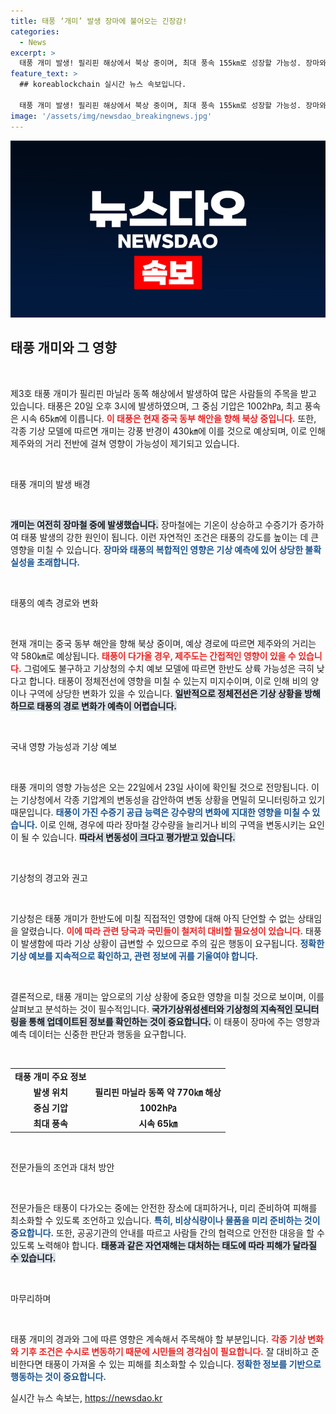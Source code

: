 ```yaml
---
title: 태풍 ‘개미’ 발생 장마에 불어오는 긴장감!
categories:
  - News
excerpt: >
  태풍 개미 발생! 필리핀 해상에서 북상 중이며, 최대 풍속 155㎞로 성장할 가능성. 장마와 기상에 미칠 영향은 아직 불확실, 제주 지역도 간접 영향 우려. 긴급히 확인해야 할 시점!
feature_text: >
  ## koreablockchain 실시간 뉴스 속보입니다.

  태풍 개미 발생! 필리핀 해상에서 북상 중이며, 최대 풍속 155㎞로 성장할 가능성. 장마와 기상에 미칠 영향은 아직 불확실, 제주 지역도 간접 영향 우려. 긴급히 확인해야 할 시점!
image: '/assets/img/newsdao_breakingnews.jpg'
---
```


<p><img src="/assets/img/newsdao_breakingnews.jpg" alt="koreablockchain 속보" /></p>

<h2 data-ke-size="size26">태풍 개미와 그 영향</h2>

<p data-ke-size="size16">&nbsp;</p>

<p>제3호 태풍 개미가 필리핀 마닐라 동쪽 해상에서 발생하여 많은 사람들의 주목을 받고 있습니다. 태풍은 20일 오후 3시에 발생하였으며, 그 중심 기압은 1002h㎩, 최고 풍속은 시속 65㎞에 이릅니다. <b><span style="color: #ee2323;">이 태풍은 현재 중국 동부 해안을 향해 북상 중입니다.</span></b> 또한, 각종 기상 모델에 따르면 개미는 강풍 반경이 430㎞에 이를 것으로 예상되며, 이로 인해 제주와의 거리 전반에 걸쳐 영향이 가능성이 제기되고 있습니다. </p>

<p data-ke-size="size16">&nbsp;</p>

<p>태풍 개미의 발생 배경</p>

<p data-ke-size="size16">&nbsp;</p>

<p><b><span style="background-color: #21538527;">개미는 여전히 장마철 중에 발생했습니다.</span></b> 장마철에는 기온이 상승하고 수증기가 증가하여 태풍 발생의 강한 원인이 됩니다. 이런 자연적인 조건은 태풍의 강도를 높이는 데 큰 영향을 미칠 수 있습니다. <b><span style="color: #1a5490;">장마와 태풍의 복합적인 영향은 기상 예측에 있어 상당한 불확실성을 초래합니다.</span></b> </p>

<p data-ke-size="size16">&nbsp;</p>

<p>태풍의 예측 경로와 변화</p>

<p data-ke-size="size16">&nbsp;</p>

<p>현재 개미는 중국 동부 해안을 향해 북상 중이며, 예상 경로에 따르면 제주와의 거리는 약 580㎞로 예상됩니다. <b><span style="color: #ee2323;">태풍이 다가올 경우, 제주도는 간접적인 영향이 있을 수 있습니다.</span></b> 그럼에도 불구하고 기상청의 수치 예보 모델에 따르면 한반도 상륙 가능성은 극히 낮다고 합니다. 태풍이 정체전선에 영향을 미칠 수 있는지 미지수이며, 이로 인해 비의 양이나 구역에 상당한 변화가 있을 수 있습니다. <b><span style="background-color: #21538527;">일반적으로 정체전선은 기상 상황을 방해하므로 태풍의 경로 변화가 예측이 어렵습니다.</span></b></p>

<p data-ke-size="size16">&nbsp;</p>

<p>국내 영향 가능성과 기상 예보</p>

<p data-ke-size="size16">&nbsp;</p>

<p>태풍 개미의 영향 가능성은 오는 22일에서 23일 사이에 확인될 것으로 전망됩니다. 이는 기상청에서 각종 기압계의 변동성을 감안하여 변동 상황을 면밀히 모니터링하고 있기 때문입니다. <b><span style="color: #1a5490;">태풍이 가진 수증기 공급 능력은 강수량의 변화에 지대한 영향을 미칠 수 있습니다.</span></b> 이로 인해, 경우에 따라 장마철 강수량을 늘리거나 비의 구역을 변동시키는 요인이 될 수 있습니다. <b><span style="background-color: #21538527;">따라서 변동성이 크다고 평가받고 있습니다.</span></b></p>

<p data-ke-size="size16">&nbsp;</p>

<p>기상청의 경고와 권고</p>

<p data-ke-size="size16">&nbsp;</p>

<p>기상청은 태풍 개미가 한반도에 미칠 직접적인 영향에 대해 아직 단언할 수 없는 상태임을 알렸습니다. <b><span style="color: #ee2323;">이에 따라 관련 당국과 국민들이 철저히 대비할 필요성이 있습니다.</span></b> 태풍이 발생함에 따라 기상 상황이 급변할 수 있으므로 주의 깊은 행동이 요구됩니다. <b><span style="color: #1a5490;">정확한 기상 예보를 지속적으로 확인하고, 관련 정보에 귀를 기울여야 합니다.</span></b></p>

<p data-ke-size="size16">&nbsp;</p>

<p>결론적으로, 태풍 개미는 앞으로의 기상 상황에 중요한 영향을 미칠 것으로 보이며, 이를 살펴보고 분석하는 것이 필수적입니다. <b><span style="background-color: #21538527;">국가기상위성센터와 기상청의 지속적인 모니터링을 통해 업데이트된 정보를 확인하는 것이 중요합니다.</span></b> 이 태풍이 장마에 주는 영향과 예측 데이터는 신중한 판단과 행동을 요구합니다. </p>

<p data-ke-size="size16">&nbsp;</p>

<table style="width:100%; border-collapse:collapse;">
  <tr>
    <td style="text-align: center; height: 17px;"><b>태풍 개미 주요 정보</b></td>
  </tr>
  <tr>
    <td style="text-align: center; height: 17px;"><b>발생 위치</b></td>
    <td style="text-align: center; height: 17px;"><b>필리핀 마닐라 동쪽 약 770㎞ 해상</b></td>
  </tr>
  <tr>
    <td style="text-align: center; height: 17px;"><b>중심 기압</b></td>
    <td style="text-align: center; height: 17px;"><b>1002h㎩</b></td>
  </tr>
  <tr>
    <td style="text-align: center; height: 17px;"><b>최대 풍속</b></td>
    <td style="text-align: center; height: 17px;"><b>시속 65㎞</b></td>
  </tr>
</table>

<p data-ke-size="size16">&nbsp;</p>

<p>전문가들의 조언과 대처 방안</p>

<p data-ke-size="size16">&nbsp;</p>

<p>전문가들은 태풍이 다가오는 중에는 안전한 장소에 대피하거나, 미리 준비하여 피해를 최소화할 수 있도록 조언하고 있습니다. <b><span style="color: #1a5490;">특히, 비상식량이나 물품을 미리 준비하는 것이 중요합니다.</span></b> 또한, 공공기관의 안내를 따르고 사람들 간의 협력으로 안전한 대응을 할 수 있도록 노력해야 합니다. <b><span style="background-color: #21538527;">태풍과 같은 자연재해는 대처하는 태도에 따라 피해가 달라질 수 있습니다.</span></b></p>

<p data-ke-size="size16">&nbsp;</p>

<p>마무리하며</p>

<p data-ke-size="size16">&nbsp;</p>

<p>태풍 개미의 경과와 그에 따른 영향은 계속해서 주목해야 할 부분입니다. <b><span style="color: #ee2323;">각종 기상 변화와 기후 조건은 수시로 변동하기 때문에 시민들의 경각심이 필요합니다.</span></b> 잘 대비하고 준비한다면 태풍이 가져올 수 있는 피해를 최소화할 수 있습니다. <b><span style="color: #1a5490;">정확한 정보를 기반으로 행동하는 것이 중요합니다.</span></b></p>
실시간 뉴스 속보는, <a href="https://newsdao.kr" rel="dofollow">https://newsdao.kr</a>


